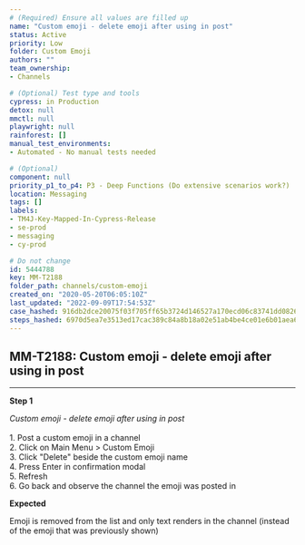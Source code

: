 ```yaml
---
# (Required) Ensure all values are filled up
name: "Custom emoji - delete emoji after using in post"
status: Active
priority: Low
folder: Custom Emoji
authors: ""
team_ownership: 
- Channels

# (Optional) Test type and tools
cypress: in Production
detox: null
mmctl: null
playwright: null
rainforest: []
manual_test_environments: 
- Automated - No manual tests needed

# (Optional)
component: null
priority_p1_to_p4: P3 - Deep Functions (Do extensive scenarios work?)
location: Messaging
tags: []
labels: 
- TM4J-Key-Mapped-In-Cypress-Release
- se-prod
- messaging
- cy-prod

# Do not change
id: 5444788
key: MM-T2188
folder_path: channels/custom-emoji
created_on: "2020-05-20T06:05:10Z"
last_updated: "2022-09-09T17:54:53Z"
case_hashed: 916db2dce20075f03f705ff65b3724d146527a170ecd06c83741dd08263af167ac7241196fa6deb1d4f28650d3d770bf
steps_hashed: 6970d5ea7e3513ed17cac389c84a8b18a02e51ab4be4ce01e6b01aea65f871076f5c6fc7898ba48a0cfaa9223ecfa000
---
```


## MM-T2188: Custom emoji - delete emoji after using in post

---

**Step 1**

_Custom emoji - delete emoji after using in post_\
\
1\. Post a custom emoji in a channel\
2\. Click on Main Menu > Custom Emoji\
3\. Click "Delete" beside the custom emoji name\
4\. Press Enter in confirmation modal\
5\. Refresh\
6\. Go back and observe the channel the emoji was posted in

**Expected**

Emoji is removed from the list and only text renders in the channel (instead of the emoji that was previously shown)
